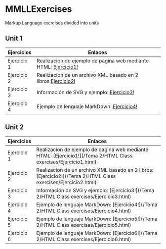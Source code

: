 # MMLLExercises

Markup Language exercises divided into units

## Unit 1

Ejercicios  | Enlaces
----------- | -----------
Ejercicio 1 | Realizacion de ejemplo de pagina web mediante HTML: [Ejercicio1!](/Tema1/Ejercicio1.html )
Ejercicio 2 | Realizacion de un archivo XML basado en 2 libros:[Ejercicio2!](/Tema1/Ejercicio2.xml )
Ejercicio 3 | Información de SVG y ejemplo: [Ejercicio3!](/Tema1/Ejercicio3.md )
Ejercicio 4 | Ejemplo de lenguaje MarkDown: [Ejercicio4!](/Tema1/Ejercicio4.md )

## Unit 2

Ejercicios  | Enlaces
----------- | -----------
Ejercicio 1 | Realizacion de ejemplo de pagina web mediante HTML: [Ejercicio1!](/Tema 2/HTML Class exercises/Ejercicio1.html)
Ejercicio 2 | Realizacion de un archivo XML basado en 2 libros:[Ejercicio2!](/Tema 2/HTML Class exercises/Ejercicio2.html)
Ejercicio 3 | Información de SVG y ejemplo: [Ejercicio3!](/Tema 2/HTML Class exercises/Ejercicio3.html)
Ejercicio 4 | Ejemplo de lenguaje MarkDown: [Ejercicio4!](/Tema 2/HTML Class exercises/Ejercicio4.html)
Ejercicio 5 | Ejemplo de lenguaje MarkDown: [Ejercicio5!](/Tema 2/HTML Class exercises/Ejercicio5.html)
Ejercicio 6 | Ejemplo de lenguaje MarkDown: [Ejercicio6!](/Tema 2/HTML Class exercises/Ejercicio6.html)
